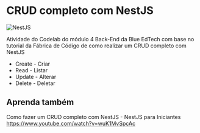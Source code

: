 # CRUD completo com NestJS

![NestJS](https://img.shields.io/badge/nestjs-%23E0234E.svg?style=for-the-badge&logo=nestjs&logoColor=white)

Atividade do Codelab do módulo 4 Back-End da Blue EdTech com base no tutorial da Fábrica de Código de como realizar um CRUD completo com NestJS
- Create - Criar
- Read - Listar
- Update - Alterar
- Delete - Deletar

## Aprenda também
Como fazer um CRUD completo com NestJS - NestJS para Iniciantes
https://www.youtube.com/watch?v=wuK1MvSpcAc
